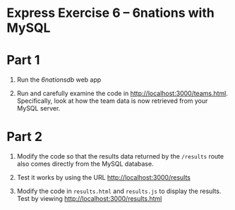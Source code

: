 # Express Exercise 6 – 6nations with MySQL

<!-- ## Fetch latest Repository Branch

```
$ cd /DRIVE/xampp/htdocs/Express
$ git pull --no-edit https://github.com/noucampdotorgSSAD2019/express.git latest
$ git status

``` -->

# Part 1

1.	Run the *6nationsdb* web app

1.	Run and carefully examine the code in [http://localhost:3000/teams.html](http://localhost:3000/teams.html).  Specifically, look at how the team data is now retrieved from your MySQL server.

# Part 2

1.	Modify the code so that the results data returned by the ``/results`` route also comes directly from the MySQL database.

1.	Test it works by using the URL [http://localhost:3000/results](http://localhost:3000/results)

1.	Modify the code in ``results.html`` and ``results.js`` to display the results.  Test by viewing [http://localhost:3000/results.html](http://localhost:3000/results.html)

<!-- 1.	Push your code to **your private** repository on GitHub.  Type these commands into your *Git Bash* client:

	```
	$ git status
	$ git add .
	$ git commit -m "Exercise 6 - DONE|PARTIAL|HELP"
	$ git push origin master
	$ git status

	``` -->

